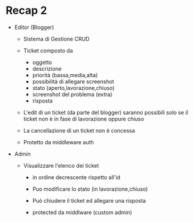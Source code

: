 # Recap 2

- Editor (Blogger)
    - Sistema di Gestione CRUD
    - Ticket composto da 
        - oggetto
        - descrizione
        - priorità (bassa,media,alta)
        - possibilità di allegare screenshot
        - stato (aperto,lavorazione,chiuso)
        - screenshot del problema (extra)
        - risposta
    
    - L'edit di un ticket (da parte del blogger) saranno possibili solo se il ticket non è in fase di lavorazione oppure chiuso

    - La cancellazione di un ticket non è concessa

    - Protetto da middleware auth

- Admin
    - Visualizzare l'elenco dei ticket
        - in ordine decrescente rispetto all'id

        - Puo modificare lo stato (in lavorazione,chiuso)

        - Può chiudere il ticket ed allegare una risposta

        - protected da middlware (custom admin)